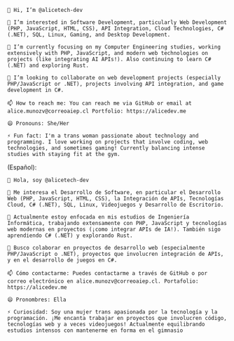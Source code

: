     👋 Hi, I’m @alicetech-dev

    👀 I’m interested in Software Development, particularly Web Development (PHP, JavaScript, HTML, CSS), API Integration, Cloud Technologies, C# (.NET), SQL, Linux, Gaming, and Desktop Development.

    🌱 I’m currently focusing on my Computer Engineering studies, working extensively with PHP, JavaScript, and modern web technologies on projects (like integrating AI APIs!). Also continuing to learn C# (.NET) and exploring Rust.

    💞️ I’m looking to collaborate on web development projects (especially PHP/JavaScript or .NET), projects involving API integration, and game development in C#.

    📫 How to reach me: You can reach me via GitHub or email at alice.munozv@correoaiep.cl Portfolio: https://alicedev.me

    😄 Pronouns: She/Her

    ⚡ Fun fact: I'm a trans woman passionate about technology and programming. I love working on projects that involve coding, web technologies, and sometimes gaming! Currently balancing intense studies with staying fit at the gym.

(Español):

    👋 Hola, soy @alicetech-dev

    👀 Me interesa el Desarrollo de Software, en particular el Desarrollo Web (PHP, JavaScript, HTML, CSS), la Integración de APIs, Tecnologías Cloud, C# (.NET), SQL, Linux, Videojuegos y Desarrollo de Escritorio.

    🌱 Actualmente estoy enfocada en mis estudios de Ingeniería Informática, trabajando extensamente con PHP, JavaScript y tecnologías web modernas en proyectos (¡como integrar APIs de IA!). También sigo aprendiendo C# (.NET) y explorando Rust.

    💞️ Busco colaborar en proyectos de desarrollo web (especialmente PHP/JavaScript o .NET), proyectos que involucren integración de APIs, y en el desarrollo de juegos en C#.

    📫 Cómo contactarme: Puedes contactarme a través de GitHub o por correo electrónico en alice.munozv@correoaiep.cl. Portafolio: https://alicedev.me

    😄 Pronombres: Ella

    ⚡ Curiosidad: Soy una mujer trans apasionada por la tecnología y la programación. ¡Me encanta trabajar en proyectos que involucren código, tecnologías web y a veces videojuegos! Actualmente equilibrando estudios intensos con mantenerme en forma en el gimnasio
